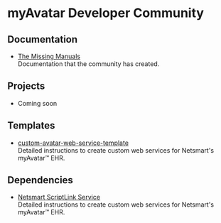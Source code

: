 # myAvatar Developer Community

## Documentation
* [The Missing Manuals](https://github.com/myAvatar-Development-Community/The-Missing-Manuals)<br>
  Documentation that the community has created.

## Projects
* Coming soon

## Templates
* [custom-avatar-web-service-template](https://github.com/myAvatar-Development-Community/custom-avatar-web-service-template)<br>
  Detailed instructions to create custom web services for Netsmart's myAvatar™ EHR.
  
## Dependencies
* [Netsmart ScriptLink Service](https://github.com/myAvatar-Development-Community/custom-avatar-web-service-template)<br>
  Detailed instructions to create custom web services for Netsmart's myAvatar™ EHR.
